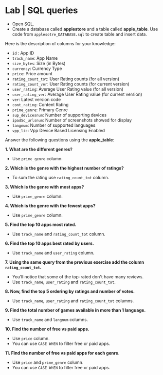 # Lab | SQL queries

- Open SQL.
- Create a database called **applestore**  and a table called **apple_table**. Use code from `applesotre_DATABASE.sql` to create table and insert data. 

Here is the description of columns for your knowledge:
- `id` : App ID
- `track_name`: App Name
- `size_bytes`: Size (in Bytes)
- `currency`: Currency Type
- `price`: Price amount
- `rating_count_tot`: User Rating counts (for all version)
- `rating_count_ver`: User Rating counts (for current version)
- `user_rating`: Average User Rating value (for all version)
- `user_rating_ver`: Average User Rating value (for current version)
- `ver`: Latest version code
- `cont_rating`: Content Rating
- `prime_genre`: Primary Genre
- `sup_devicesnum`: Number of supporting devices
- `ipadSc_urlsnum`: Number of screenshots showed for display
- `langnum`: Number of supported languages
- `vpp_lic`: Vpp Device Based Licensing Enabled

Answer the following questions using the **apple_table**:

**1. What are the different genres?**  
- Use `prime_genre` column.

**2. Which is the genre with the highest number of ratings?**
- To sum the rating use `rating_count_tot` column.

**3. Which is the genre with most apps?**
- Use `prime_genre` column.

**4. Which is the genre with the fewest apps?**
- Use `prime_genre` column.

**5. Find the top 10 apps most rated.**
- Use `track_name` and `rating_count_tot` column.

**6. Find the top 10 apps best rated by users.**
- Use `track_name` and `user_rating` column.

**7. Using the same query from the previous exercise add the column `rating_count_tot`.**
- You'll notice that some of the top-rated don't have many reviews.
- Use `track_name`, `user_rating` and `rating_count_tot`.

**8. Now, find the top 5 ordering by ratings and number of votes.**
- Use `track_name`, `user_rating` and `rating_count_tot` columns.

**9. Find the total number of games available in more than 1 language.**
- Use `track_name` and `langnum` columns.

**10. Find the number of free vs paid apps.**
- Use `price` column.
- You can use `CASE WHEN` to filter free or paid apps.

**11. Find the number of free vs paid apps for each genre.**
- Use `price` and `prime_genre` column.
- You can use `CASE WHEN` to filter free or paid apps.
